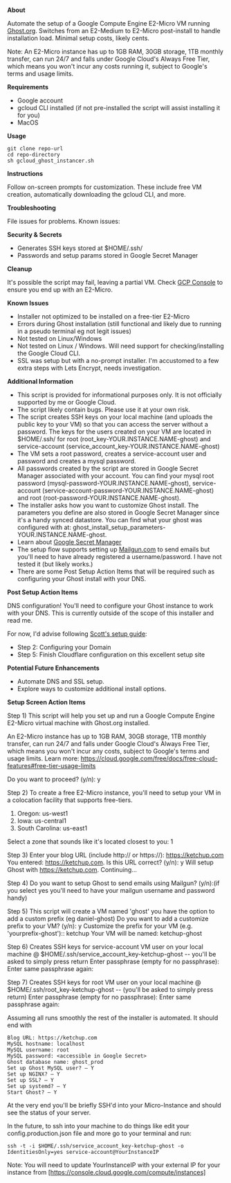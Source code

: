 **About**

Automate the setup of a Google Compute Engine E2-Micro VM running [Ghost.org](Ghost.org). Switches from an E2-Medium to E2-Micro post-install to handle installation load. Minimal setup costs, likely cents.

Note: An E2-Micro instance has up to 1GB RAM, 30GB storage, 1TB monthly transfer, can run 24/7 and falls under Google Cloud's Always Free Tier, which means you won't incur any costs running it, subject to Google's terms and usage limits. 

**Requirements**

* Google account
* gcloud CLI installed (if not pre-installed the script will assist installing it for you)
* MacOS

**Usage**

```
git clone repo-url
cd repo-directory
sh gcloud_ghost_instancer.sh
```

**Instructions**

Follow on-screen prompts for customization. These include free VM creation, automatically downloading the gcloud CLI, and more.

**Troubleshooting**

File issues for problems. Known issues:

**Security & Secrets**

* Generates SSH keys stored at $HOME/.ssh/
* Passwords and setup params stored in Google Secret Manager

**Cleanup**

It's possible the script may fail, leaving a partial VM. Check [GCP Console](https://console.cloud.google.com/compute/instances) to ensure you end up with an E2-Micro.

**Known Issues**

* Installer not optimized to be installed on a free-tier E2-Micro
* Errors during Ghost installation (still functional and likely due to running in a pseudo terminal eg not legit issues)
* Not tested on Linux/Windows
* Not tested on Linux / Windows. Will need support for checking/installing the Google Cloud CLI.
* SSL was setup but with a no-prompt installer. I'm accustomed to a few extra steps with Lets Encrypt, needs investigation.

**Additional Information**

* This script is provided for informational purposes only. It is not officially supported by me or Google Cloud.
* The script likely contain bugs. Please use it at your own risk.
* The script creates SSH keys on your local machine (and uploads the public key to your VM) so that you can access the server without a password. The keys for the users created on your VM are located in $HOME/.ssh/ for root (root_key-YOUR.INSTANCE.NAME-ghost) and service-account (service_account_key-YOUR.INSTANCE.NAME-ghost)
* The VM sets a root password, creates a service-account user and password and creates a mysql password. 
* All passwords created by the script are stored in Google Secret Manager associated with your account. You can find your mysql root password (mysql-password-YOUR.INSTANCE.NAME-ghost), service-account (service-account-password-YOUR.INSTANCE.NAME-ghost) and root (root-password-YOUR.INSTANCE.NAME-ghost).
* The installer asks how you want to customize Ghost install. The parameters you define are also stored in Google Secret Manager since it's a handy synced datastore. You can find what your ghost was configured with at: ghost_install_setup_parameters-YOUR.INSTANCE.NAME-ghost.
* Learn about [Google Secret Manager](https://cloud.google.com/secret-manager/)
* The setup flow supports setting up [Mailgun.com](Mailgun.com) to send emails but you'll need to have already registered a username/password. I have not tested it (but likely works.)
* There are some Post Setup Action Items that will be required such as configuring your Ghost install with your DNS.

**Post Setup Action Items**

DNS configuration! You'll need to configure your Ghost instance to work with your DNS. This is currently outside of the scope of this installer and read me.

For now, I'd advise following [Scott's setup guide](https://scottleechua.com/blog/self-hosting-ghost-on-google-cloud/):
- Step 2: Configuring your Domain
- Step 5: Finish Cloudflare configuration on this excellent setup site

**Potential Future Enhancements**

* Automate DNS and SSL setup.
* Explore ways to customize additional install options.

**Setup Screen Action Items**

Step 1) This script will help you set up and run a Google Compute Engine E2-Micro virtual machine with Ghost.org installed.

An E2-Micro instance has up to 1GB RAM, 30GB storage, 1TB monthly transfer, can run 24/7 and falls under Google Cloud's Always Free Tier, which means you won't incur any costs, subject to Google's terms and usage limits.
Learn more: https://cloud.google.com/free/docs/free-cloud-features#free-tier-usage-limits

Do you want to proceed? (y/n): y

Step 2) To create a free E2-Micro instance, you'll need to setup your VM in a colocation facility that supports free-tiers.

 1) Oregon: us-west1
 2) Iowa: us-central1
 3) South Carolina: us-east1

Select a zone that sounds like it's located closest to you: 1

Step 3) Enter your blog URL (include http:// or https://):  https://ketchup.com
You entered: https://ketchup.com. Is this URL correct? (y/n): y
Will setup Ghost with https://ketchup.com. Continuing...

Step 4) Do you want to setup Ghost to send emails using Mailgun? (y/n):(if you select yes you'll need to have your mailgun username and password handy)

Step 5) This script will create a VM named 'ghost' you have the option to add a custom prefix (eg daniel-ghost)
Do you want to add a customize prefix to your VM? (y/n): y
Customize the prefix for your VM (e.g. 'yourprefix-ghost'):: ketchup
Your VM will be named: ketchup-ghost

Step 6) Creates SSH keys for service-account VM user on your local machine @ $HOME/.ssh/service_account_key-ketchup-ghost -- you'll be asked to simply press return
Enter passphrase (empty for no passphrase):
Enter same passphrase again:

Step 7) Creates SSH keys for root VM user on your local machine @ $HOME/.ssh/root_key-ketchup-ghost -- (you'll be asked to simply press return)
Enter passphrase (empty for no passphrase):
Enter same passphrase again:

Assuming all runs smoothly the rest of the installer is automated. It should end with

```
Blog URL: https://ketchup.com
MySQL hostname: localhost
MySQL username: root
MySQL password: <accessible in Google Secret>
Ghost database name: ghost_prod
Set up Ghost MySQL user? — Y
Set up NGINX? — Y
Set up SSL? — Y
Set up systemd? — Y
Start Ghost? — Y
```

At the very end you'll be briefly SSH'd into your Micro-Instance and should see the status of your server.

In the future, to ssh into your machine to do things like edit your config.production.json file and more go to your terminal and run:
```
ssh -t -i $HOME/.ssh/service_account_key-ketchup-ghost -o IdentitiesOnly=yes service-account@YourInstanceIP
```
Note: You will need to update YourInstanceIP with your external IP for your instance from [https://console.cloud.google.com/compute/instances]
